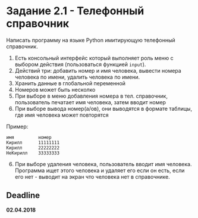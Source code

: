 # Задание 2.1 - Телефонный справочник

Написать программу на языке Python имитирующую телефонный справочник.

1. Есть консольный интерфейс который выполняет роль меню с выбором действия (пользоваться функцией `input`).
2. Действий три: добавить номер и имя человека, вывести номера человека по имени, удалить человека по имени.
3. Хранить данные в глобальной переменной
4. Номеров может быть несколко
4. При выборе в меню добавления номера в тел. справочник, пользователь печатает имя человека, затем вводит номер
5. При выборе вывода номер(а/ов), они выводятся в формате таблицы, где имя человека может повторятся

Пример:

```
имя         номер
Кирилл      11111111
Кирилл      22222222
НеКирилл    33333333
```

6. При выборе удаления человека, пользователь вводит имя человека. Программа ищет этого человека и удаляет его если он есть, если его нет - выводит на экран что человека нет в справочнике.

## Deadline
**02.04.2018**
